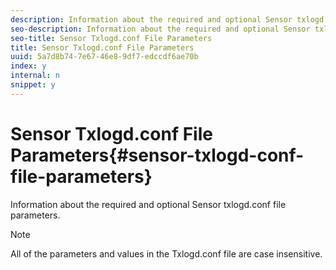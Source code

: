 ```yaml
---
description: Information about the required and optional Sensor txlogd.conf file parameters.
seo-description: Information about the required and optional Sensor txlogd.conf file parameters.
seo-title: Sensor Txlogd.conf File Parameters
title: Sensor Txlogd.conf File Parameters
uuid: 5a7d8b74-7e67-46e8-9df7-edccdf6ae70b
index: y
internal: n
snippet: y
---
```


# Sensor Txlogd.conf File Parameters{#sensor-txlogd-conf-file-parameters}

Information about the required and optional Sensor txlogd.conf file parameters.

>[!NOTE]
>
>All of the parameters and values in the Txlogd.conf file are case insensitive.

